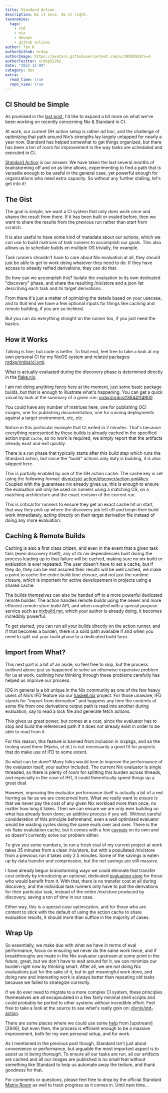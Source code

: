 ```yaml
---
title: Standard Action
description: Do it once, do it right.
taxonomies:
  tags:
    - std
    - nix
    - devops
    - github actions
author: Tim D
authorGithub: nrdxp
authorImage: https://avatars.githubusercontent.com/u/34083928?v=4
authorTwitter: nrdxp52262
date: "2022-12-09"
category: dev
extra:
  read_time: true
  repo_view: true
---
```


## CI Should be Simple

As promised in the [last post](./std), I'd like to expand a bit more on what we've
been working on recently concerning Nix & Standard in CI.

At work, our current GH action setup is rather _ad hoc_, and the challenge of optimizing that path
around Nix’s strengths lay largely untapped for nearly a year now. Standard has helped somewhat
to get things organized, but there has been a ton of room for improvement in the way tasks are
scheduled and executed in CI.

[Standard Action][action] is our answer. We have taken the last several months of brainstorming
off and on as time allows, experimenting to find a path that is versatile enough to be useful
in the general case, yet powerful enough for organizations who need extra capacity. So without
any further stalling, let's get into it!

## The Gist

The goal is simple, we want a CI system that only does work once and shares the result from there.
If it has been built or evaled before, then we want to share the results from the previous run
rather than start from scratch.

It is also useful to have some kind of metadata about our actions, which we can use to build
matrices of task runners to accomplish our goals. This also allows us to schedule builds on
multiple OS trivially, for example.

Task runners shouldn't have to care about Nix evaluation at all, they should just be able to get
to work doing whatever they need to do. If they have access to already reified derivations, they
can do that.

So how can we accomplish this? Isolate the evaluation to its own dedicated "discovery" phase, and
share the resulting /nix/store and a json list describing each task and its target derivations.

From there it's just a matter of opimizing the details based on your usecase, and to that end we
have a few optional inputs for things like caching and remote building, if you are so inclined.

But you can do everything straight on the runner too, if you just need the basics.

## How it Works

Talking is fine, but code is better. To that end, feel free to take a look at my own personal CI
for my NixOS system and related packages: [nrdxp/nrdos/ci.yml][nrdos].

What is actually evaluated during the discovery phase is determined directly in the
[flake.nix][ci-api].

I am not doing anything fancy here at the moment, just some basic package builds, but that is
enough to illustrate what's happening. You can get a quick visual by look at the summary of
a given run: [nrdxp/nrdos#3644114900](https://github.com/nrdxp/nrdos/actions/runs/3644114900).

You could have any number of matrices here, one for publishing OCI images, one for publishing
documentation, one for running deployments against a target environment, etc, etc.

Notice in this particular example that CI exited in 2 minutes. That's because everything
represented by these builds is already cached in the specified action input `cache`, so no work is
required, we simply report that the artifacts already exist and exit quickly.

There is a run phase that typically starts after this build step which runs the Standard action,
but since the "build" actions only duty is building, it is also skipped here.

This is partially enabled by use of the GH action cache. The cache key is set using the following
format: [divnix/std-action/discover/action.yml#key][key]. Coupled with the guarantees nix already
gives us, this is enough to ensure the evaluation will only be used on runners using a matching OS,
on a matching architecture and the exact revision of the current run.

This is critical for runners to ensure they get an exact cache hit on start, that way they pick
up where the discovery job left off and begin their build work immediately, acting directly
on their target derivation file instead of doing any more evaluation.

## Caching & Remote Builds

Caching is also a first class citizen, and even in the event that a given task fails (even
discovery itself), any of its nix dependencies built during the process leading up to that failure
will be cached, making sure no nix build _or_ evaluation is ever repeated. The user doesn't have
to set a cache, but if they do, they can be rest assured their results will be well cached, we
make a point to cache the entire build time closure, and not just the runtime closure, which is
important for active developement in projects using a shared cache.

The builds themselves can also be handed off to a more powerful dedicated remote builder. The
action handles remote builds using the newer and more efficient remote store build API, and when
coupled with a special purpose service such as [nixbuild.net](https://nixbuild.net), which your
author is already doing, it becomes incredibly powerful.

To get started, you can run all your builds directly on the action runner, and if that becomes
a burden, there is a solid path available if and when you need to split out your build phase to a
dedicated build farm.

## Import from What?

This next part is a bit of an aside, so feel free to skip, but the process outlined above just so
happened to solve an otherwise expensive problem for us at work, outlining how thinking through
these problems carefully has helped us improve our process.

IOG in general is a bit unique in the Nix community as one of the few heavy users of Nix’s IFD
feature via our [haskell.nix][haskell] project. For those unaware, IFD stands for
"import from derivation" and happens any time the contents of some file from one derivations output
path is read into another during evaluation, say to read a lock file and generate fetch actions.

This gives us great power, but comes at a cost, since the evaluator has to stop and build the
referenced path if it does not already exist in order to be able to read from it.

For this reason, this feature is banned from inclusion in nixpkgs, and so the tooling used there
(Hydra, _et al._) is not necessarily a good fit for projects that do make use of IFD to some extent.

So what can be done? Many folks would love to improve the performance of the evaluator itself, your
author included. The current Nix evaluator is single threaded, so there is plenty of room for
splitting this burden across threads, and especially in the case of IFD, it could theoretically
speed things up a great deal.

However, improving the evaluator performance itself is actually a bit of a red herring as far as
we are concerned here. What we really want to ensure is that we never pay the cost of any given Nix
workload more than once, no matter how long it takes. Then we can ensure we are only ever
building on what has already been done; an additive process if you will. Without careful
consideration of this principle beforehand, even a well optimized evaluator would be wasting cycles
doing the same evals over and over. There is the nix flake evalulation cache, but it comes with
a few [caveats][4279] on its own and so doesn't currently solve our problem either.

To give you some numbers, to run a fresh eval of my current project at work takes 35 minutes from a
clean /nix/store, but with a popullated /nix/store from a previous run it takes only 2.5 minutes.
Some of the savings is eaten up by data transfer and compression, but the net savings are still
massive.

I have already begun brainstorming ways we could elimnate that transfer cost entirely by introducing
an optional, dedicated [evaluation store](https://github.com/divnix/std-action/issues/10) for those
who would benefit from it. With that, there is no transfer cost at all during discovery, and the
individual task runners only have to pull the derivations for their particular task, instead of the
entire /nix/store produced by discovery, saving a ton of time in our case.

Either way, this is a special case optimization, and for those who are content to stick with the
default of using the action cache to share evaluation results, it should more than suffice in the
majority of cases.

## Wrap Up

So essentially, we make due with what we have in terms of eval performance, focus on ensuring we
never do the same work twice, and if breakthroughs are made in the Nix evaluator upstream at some
point in the future, great, but we don't have to wait around for it, we can minimize our burden
right now by thinking smart. After all, we are not doing Nix evaluations just for the sake of it,
but to get meaningful work done, and doing new and interesting work is always better than repeating
old tasks because we failed to strategize correctly.

If we do ever need to migrate to a more complex CI system, these principles themeselves are all
encapsulated in a few fairly minimal shell scripts and could probably be ported to other
systems without incredible effort. Feel free to take a look at the source to see what's really
goin on: [divnix/std-action](https://github.com/divnix/std-action).

There are some places where we could use some [help][7437] from [upstream][2946], but even then, the
process is efficient enough to be a massive improvement, both for my own personal setup, and for
work.

As I mentioned in the previous post though, Standard isn't just about convenience or performance,
but arguable the most important aspect is to assist us in being _thorough_. To ensure all
our tasks are run, all our artifacts are cached and all our images are published is no small feat
without something like Standard to help us automate away the tedium, and thank goodness for that.

For comments or questions, please feel free to drop by the official Standard [Matrix Room][matrix]
as well to track progress as it comes in. Until next time...

[action]: https://github.com/divnix/std-action
[haskell]: https://github.com/input-output-hk/haskell.nix
[nrdos]: https://github.com/nrdxp/nrdos/blob/master/.github/workflows/ci.yml
[key]: https://github.com/divnix/std-action/blob/6ed23356cab30bd5c1d957d45404c2accb70e4bd/discover/action.yml#L37
[7437]: https://github.com/NixOS/nix/issues/7437
[3946]: https://github.com/NixOS/nix/issues/3946#issuecomment-1344612074
[4279]: https://github.com/NixOS/nix/issues/4279#issuecomment-1343723345
[matrix]: https://matrix.to/#/#std-nix:matrix.org
[ci-api]: https://github.com/nrdxp/nrdos/blob/66149ed7fdb4d4d282cfe798c138cb1745bef008/flake.nix#L66-L68
